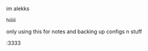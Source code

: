 im alekks

hiiiii

only using this for notes and backing up configs n stuff

:3333
<!---
alexbraadworst/alexbraadworst is a ✨ special ✨ repository because its `README.md` (this file) appears on your GitHub profile.
You can click the Preview link to take a look at your changes.
--->
